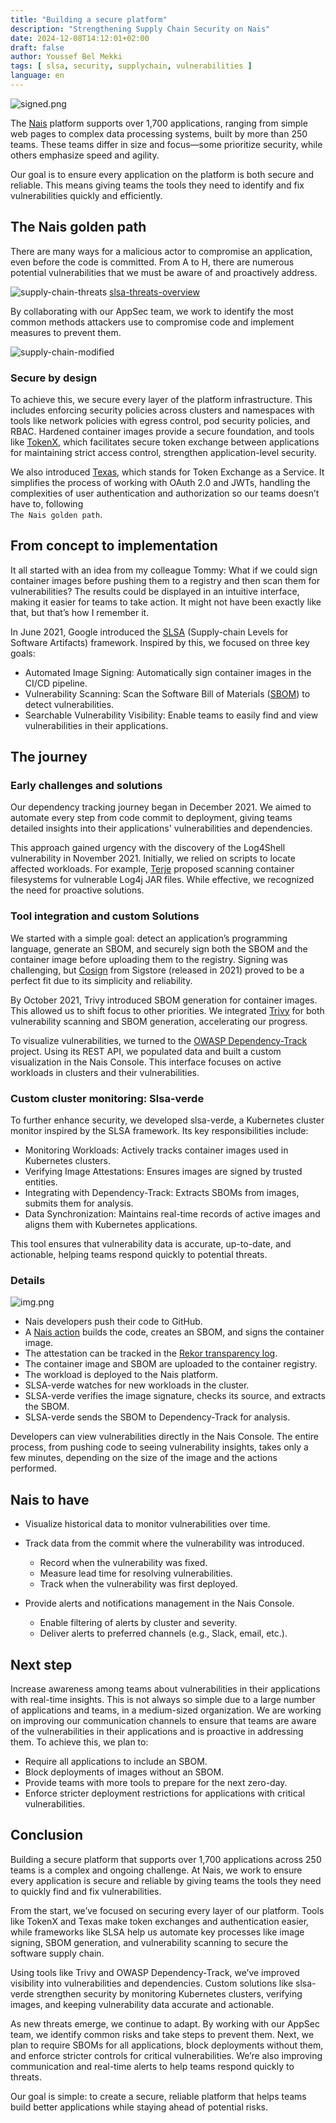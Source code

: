 ```yaml
---
title: "Building a secure platform"
description: "Strengthening Supply Chain Security on Nais"
date: 2024-12-08T14:12:01+02:00
draft: false
author: Youssef Bel Mekki
tags: [ slsa, security, supplychain, vulnerabilities ]
language: en
---
```


![signed.png](./images/signed.png)

The [Nais](https://docs.nais.io/) platform supports over 1,700 applications, ranging from simple web pages to complex
data processing systems, built by more than 250 teams. These teams differ in size and focus—some prioritize security,
while others emphasize speed and agility.

Our goal is to ensure every application on the platform is both secure and reliable. This means giving teams the tools
they need to identify and fix vulnerabilities quickly and efficiently.

## The Nais golden path

There are many ways for a malicious actor to compromise an application, even before the code is committed. From A to H,
there are numerous potential vulnerabilities that we must be aware of and proactively address.

![supply-chain-threats](./images/supply-chain-threats.svg)
[slsa-threats-overview](https://slsa.dev/spec/v1.0/threats-overview)

By collaborating with our AppSec team, we work to identify the most common methods attackers use to compromise code and
implement measures to prevent them.

![supply-chain-modified](./images/supply-chain-modified.png)

### Secure by design

To achieve this, we secure every layer of the platform infrastructure. This includes enforcing security policies across
clusters and namespaces with tools like network policies with egress control, pod security policies, and RBAC. Hardened
container images provide a secure foundation, and tools like [TokenX](https://docs.nais.io/auth/tokenx/),
which facilitates secure token exchange between applications for maintaining strict access control, strengthen
application-level security.

We also introduced [Texas](https://docs.nais.io/auth/explanations/?h=texas#texas), which stands for Token Exchange as a
Service. It simplifies the process of working with OAuth 2.0 and JWTs, handling the complexities of user authentication
and authorization so our teams doesn’t have to, following  
`The Nais golden path`.

## From concept to implementation

It all started with an idea from my colleague Tommy: What if we could sign container images before pushing them to a
registry and then scan them for vulnerabilities? The results could be displayed in an intuitive interface, making it
easier for teams to take action. It might not have been exactly like that, but that’s how I remember it.

In June 2021, Google introduced the [SLSA](https://slsa.dev/) (Supply-chain Levels for Software Artifacts) framework.
Inspired by this, we focused on three key goals:

* Automated Image Signing: Automatically sign container images in the CI/CD pipeline.
* Vulnerability Scanning: Scan the Software Bill of Materials ([SBOM](https://www.cisa.gov/sbom)) to detect
  vulnerabilities.
* Searchable Vulnerability Visibility: Enable teams to easily find and view vulnerabilities in their applications.

## The journey

### Early challenges and solutions

Our dependency tracking journey began in December 2021. We aimed to automate every step from code commit to deployment,
giving teams detailed insights into their applications' vulnerabilities and dependencies.

This approach gained urgency with the discovery of the Log4Shell vulnerability in November 2021. Initially, we relied on
scripts to locate affected workloads. For example, [Terje](https://github.com/terjesannum/scan-log4j) proposed scanning
container filesystems for vulnerable Log4j
JAR files. While effective, we recognized the need for proactive solutions.

### Tool integration and custom Solutions

We started with a simple goal: detect an application’s programming language, generate an SBOM, and securely sign both
the SBOM and the container image before uploading them to the registry. Signing was challenging,
but [Cosign](https://www.sigstore.dev/) from Sigstore (released in 2021) proved to be a perfect fit due to its
simplicity and reliability.

By October 2021, Trivy introduced SBOM generation for container images. This allowed us to shift focus to other
priorities. We integrated [Trivy](https://trivy.dev/latest/) for both vulnerability scanning and SBOM generation,
accelerating our progress.

To visualize vulnerabilities, we turned to the [OWASP Dependency-Track](https://dependencytrack.org/) project. Using its
REST API, we populated data and built a custom visualization in the Nais Console. This interface focuses on active
workloads in clusters and their vulnerabilities.

### Custom cluster monitoring: Slsa-verde

To further enhance security, we developed slsa-verde, a Kubernetes cluster monitor inspired by the SLSA framework. Its
key responsibilities include:

* Monitoring Workloads: Actively tracks container images used in Kubernetes clusters.
* Verifying Image Attestations: Ensures images are signed by trusted entities.
* Integrating with Dependency-Track: Extracts SBOMs from images, submits them for analysis.
* Data Synchronization: Maintains real-time records of active images and aligns them with Kubernetes applications.

This tool ensures that vulnerability data is accurate, up-to-date, and actionable, helping teams respond quickly to
potential threats.

### Details

![img.png](./images/img.png)

* Nais developers push their code to GitHub.
* A [Nais action](https://github.com/nais/docker-build-push) builds the code, creates an SBOM, and signs the container
  image.
* The attestation can be tracked in the [Rekor transparency log](https://docs.sigstore.dev/logging/overview/).
* The container image and SBOM are uploaded to the container registry.
* The workload is deployed to the Nais platform.
* SLSA-verde watches for new workloads in the cluster.
* SLSA-verde verifies the image signature, checks its source, and extracts the SBOM.
* SLSA-verde sends the SBOM to Dependency-Track for analysis.

Developers can view vulnerabilities directly in the Nais Console. The entire process, from pushing code to seeing
vulnerability insights, takes only a few minutes, depending on the size of the image and the actions performed.

## Nais to have

* Visualize historical data to monitor vulnerabilities over time.


* Track data from the commit where the vulnerability was introduced.
    * Record when the vulnerability was fixed.
    * Measure lead time for resolving vulnerabilities.
    * Track when the vulnerability was first deployed.


* Provide alerts and notifications management in the Nais Console.
    * Enable filtering of alerts by cluster and severity.
    * Deliver alerts to preferred channels (e.g., Slack, email, etc.).

## Next step

Increase awareness among teams about vulnerabilities in their applications with real-time insights.
This is not always so simple due to a large number of applications and teams, in a medium-sized organization.
We are working on improving our communication channels to ensure that teams are aware of the vulnerabilities in their
applications and is proactive in addressing them. To achieve this, we plan to:

* Require all applications to include an SBOM.
* Block deployments of images without an SBOM.
* Provide teams with more tools to prepare for the next zero-day.
* Enforce stricter deployment restrictions for applications with critical vulnerabilities.

## Conclusion

Building a secure platform that supports over 1,700 applications across 250 teams is a complex and ongoing challenge. At
Nais, we work to ensure every application is secure and reliable by giving teams the tools they need to quickly find and
fix vulnerabilities.

From the start, we’ve focused on securing every layer of our platform. Tools like TokenX and Texas make token exchanges
and authentication easier, while frameworks like SLSA help us automate key processes like image signing, SBOM
generation, and vulnerability scanning to secure the software supply chain.

Using tools like Trivy and OWASP Dependency-Track, we’ve improved visibility into vulnerabilities and dependencies.
Custom solutions like slsa-verde strengthen security by monitoring Kubernetes clusters, verifying images, and keeping
vulnerability data accurate and actionable.

As new threats emerge, we continue to adapt. By working with our AppSec team, we identify common risks and take steps to
prevent them. Next, we plan to require SBOMs for all applications, block deployments without them, and enforce stricter
controls for critical vulnerabilities. We’re also improving communication and real-time alerts to help teams respond
quickly to threats.

Our goal is simple: to create a secure, reliable platform that helps teams build better applications while staying ahead
of potential risks.